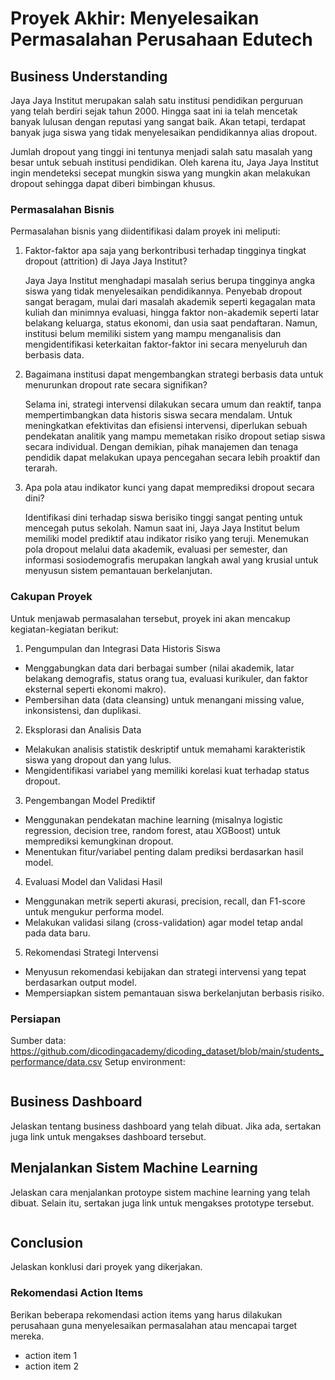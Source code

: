 # Proyek Akhir: Menyelesaikan Permasalahan Perusahaan Edutech

## Business Understanding
Jaya Jaya Institut merupakan salah satu institusi pendidikan perguruan yang telah berdiri sejak tahun 2000. Hingga saat ini ia telah mencetak banyak lulusan dengan reputasi yang sangat baik. Akan tetapi, terdapat banyak juga siswa yang tidak menyelesaikan pendidikannya alias dropout.

Jumlah dropout yang tinggi ini tentunya menjadi salah satu masalah yang besar untuk sebuah institusi pendidikan. Oleh karena itu, Jaya Jaya Institut ingin mendeteksi secepat mungkin siswa yang mungkin akan melakukan dropout sehingga dapat diberi bimbingan khusus.

### Permasalahan Bisnis
Permasalahan bisnis yang diidentifikasi dalam proyek ini meliputi:

1. Faktor-faktor apa saja yang berkontribusi terhadap tingginya tingkat dropout (attrition) di Jaya Jaya Institut?

   Jaya Jaya Institut menghadapi masalah serius berupa tingginya angka siswa yang tidak menyelesaikan pendidikannya. Penyebab dropout sangat beragam, mulai dari masalah akademik seperti kegagalan mata kuliah dan minimnya evaluasi, hingga faktor non-akademik seperti latar belakang keluarga, status ekonomi, dan usia saat pendaftaran. Namun, institusi belum memiliki sistem yang mampu menganalisis dan mengidentifikasi keterkaitan faktor-faktor ini secara menyeluruh dan berbasis data.

2. Bagaimana institusi dapat mengembangkan strategi berbasis data untuk menurunkan dropout rate secara signifikan?

   Selama ini, strategi intervensi dilakukan secara umum dan reaktif, tanpa mempertimbangkan data historis siswa secara mendalam. Untuk meningkatkan efektivitas dan efisiensi intervensi, diperlukan sebuah pendekatan analitik yang mampu memetakan risiko dropout setiap siswa secara individual. Dengan demikian, pihak manajemen dan tenaga pendidik dapat melakukan upaya pencegahan secara lebih proaktif dan terarah.

3. Apa pola atau indikator kunci yang dapat memprediksi dropout secara dini?

   Identifikasi dini terhadap siswa berisiko tinggi sangat penting untuk mencegah putus sekolah. Namun saat ini, Jaya Jaya Institut belum memiliki model prediktif atau indikator risiko yang teruji. Menemukan pola dropout melalui data akademik, evaluasi per semester, dan informasi sosiodemografis merupakan langkah awal yang krusial untuk menyusun sistem pemantauan berkelanjutan.

### Cakupan Proyek
Untuk menjawab permasalahan tersebut, proyek ini akan mencakup kegiatan-kegiatan berikut:

1. Pengumpulan dan Integrasi Data Historis Siswa
- Menggabungkan data dari berbagai sumber (nilai akademik, latar belakang demografis, status orang tua, evaluasi kurikuler, dan faktor eksternal seperti ekonomi makro).
- Pembersihan data (data cleansing) untuk menangani missing value, inkonsistensi, dan duplikasi.

2. Eksplorasi dan Analisis Data
- Melakukan analisis statistik deskriptif untuk memahami karakteristik siswa yang dropout dan yang lulus.
- Mengidentifikasi variabel yang memiliki korelasi kuat terhadap status dropout.

3. Pengembangan Model Prediktif
- Menggunakan pendekatan machine learning (misalnya logistic regression, decision tree, random forest, atau XGBoost) untuk memprediksi kemungkinan dropout.
- Menentukan fitur/variabel penting dalam prediksi berdasarkan hasil model.

4. Evaluasi Model dan Validasi Hasil
- Menggunakan metrik seperti akurasi, precision, recall, dan F1-score untuk mengukur performa model.
- Melakukan validasi silang (cross-validation) agar model tetap andal pada data baru.

5. Rekomendasi Strategi Intervensi
- Menyusun rekomendasi kebijakan dan strategi intervensi yang tepat berdasarkan output model.
- Mempersiapkan sistem pemantauan siswa berkelanjutan berbasis risiko.

### Persiapan

Sumber data: https://github.com/dicodingacademy/dicoding_dataset/blob/main/students_performance/data.csv
Setup environment:
```

```

## Business Dashboard
Jelaskan tentang business dashboard yang telah dibuat. Jika ada, sertakan juga link untuk mengakses dashboard tersebut.

## Menjalankan Sistem Machine Learning
Jelaskan cara menjalankan protoype sistem machine learning yang telah dibuat. Selain itu, sertakan juga link untuk mengakses prototype tersebut.

```

```

## Conclusion
Jelaskan konklusi dari proyek yang dikerjakan.

### Rekomendasi Action Items
Berikan beberapa rekomendasi action items yang harus dilakukan perusahaan guna menyelesaikan permasalahan atau mencapai target mereka.
- action item 1
- action item 2
